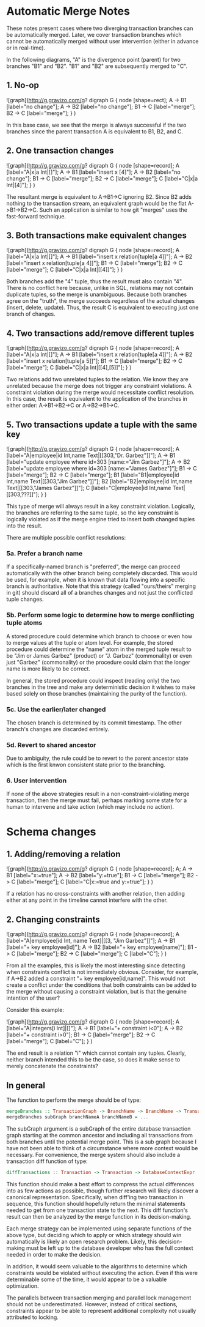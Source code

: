 # Automatic Merge Notes

These notes present cases where two diverging transaction branches can be automatically merged. Later, we cover transaction branches which cannot be automatically merged without user intervention (either in advance or in real-time).

In the following diagrams, "A" is the divergence point (parent) for two branches "B1" and "B2". "B1" and "B2" are subsequently merged to "C".

## 1. No-op

![graph](http://g.gravizo.com/g?
  digraph G {
  node [shape=rect];
  A -> B1 [label="no change"];
  A -> B2 [label="no change"];
  B1 -> C [label="merge"];
  B2 -> C [label="merge"];
  }
)

In this base case, we see that the merge is always successful if the two branches since the parent transaction A is equivalent to B1, B2, and C.

## 2. One transaction changes

![graph](http://g.gravizo.com/g?
digraph G {
node [shape=record];
A [label="A|x|a Int|[]"];
A -> B1 [label="insert x [4]"];
A -> B2 [label="no change"];
B1 -> C [label="merge"];
B2 -> C [label="merge"];
C [label="C|x|a Int|[4]"];
}
)

The resultant merge is equivalent to A->B1->C ignoring B2. Since B2 adds nothing to the transaction stream, an equivalent graph would be the flat A->B1->B2->C. Such an application is similar to how git "merges" uses the fast-forward technique.

## 3. Both transactions make equivalent changes

![graph](http://g.gravizo.com/g?
digraph G {
node [shape=record];
A [label="A|x|a Int|[]"];
A -> B1 [label="insert x relation[tuple[a 4]]"];
A -> B2 [label="insert x relation[tuple[a 4]]"];
B1 -> C [label="merge"];
B2 -> C [label="merge"];
C [label="C|x|a Int|[[4]]"];
}
)

Both branches add the "4" tuple, thus the result must also contain "4". There is no conflict here because, unlike in SQL, relations may not contain duplicate tuples, so the merge is unambiguous. Because both branches agree on the "truth", the merge succeeds regardless of the actual changes (insert, delete, update). Thus, the result C is equivalent to executing just one branch of changes.

## 4. Two transactions add/remove different tuples

![graph](http://g.gravizo.com/g?
  digraph G {
  node [shape=record];
  A [label="A|x|a Int|[]"];
  A -> B1 [label="insert x relation[tuple[a 4]]"];
  A -> B2 [label="insert x relation[tuple[a 5]]"];
  B1 -> C [label="merge"];
  B2 -> C [label="merge"];
  C [label="C|x|a Int|[[4],[5]]"];
  }
)

Two relations add two unrelated tuples to the relation. We know they are unrelated because the merge does not trigger any constraint violations. A constraint violation during the merge would necessitate conflict resolution. In this case, the result is equivalent to the application of the branches in either order: A->B1->B2->C or A->B2->B1->C.

## 5. Two transactions update a tuple with the same key

![graph](http://g.gravizo.com/g?
digraph G {
node [shape=record];
A [label="A|employee|id Int,name Text|[[303,\"Dr. Garbez\"]]"];
A -> B1 [label="update employee where id=303 [name:=\"Jim Garbez\"]"];
A -> B2 [label="update employee where id=303 [name:=\"James Garbez\"]"];
B1 -> C [label="merge"];
B2 -> C [label="merge"];
B1 [label="B1|employee|id Int,name Text|[[303,\"Jim Garbez\"]]"];
B2 [label="B2|employee|id Int,name Text|[[303,\"James Garbez\"]]"];
C [label="C|employee|id Int,name Text|[[303,???]]"];
}
)

This type of merge will always result in a key constraint violation. Logically, the branches are referring to the same tuple, so the key constraint is logically violated as if the merge engine tried to insert both changed tuples into the result.

There are multiple possible conflict resolutions:

### 5a. Prefer a branch name

If a specifically-named branch is "preferred", the merge can proceed automatically with the other branch being completely discarded. This would be used, for example, when it is known that data flowing into a specific branch is authoritative. Note that this strategy (called "ours/theirs" merging in git) should discard all of a branches changes and not just the conflicted tuple changes.

### 5b. Perform some logic to determine how to merge conflicting tuple atoms

A stored procedure could determine which branch to choose or even how to merge values at the tuple or atom level. For example, the stored procedure could determine the "name" atom in the merged tuple result to be "Jim or James Garbez" (product) or "J. Garbez" (commonality) or even just "Garbez" (commonality) or the procedure could claim that the longer name is more likely to be correct.

In general, the stored procedure could inspect (reading only) the two branches in the tree and make any deterministic decision it wishes to make based solely on those branches (maintaining the purity of the function).

### 5c. Use the earlier/later changed

The chosen branch is determined by its commit timestamp. The other branch's changes are discarded entirely.

### 5d. Revert to shared ancestor

Due to ambiguity, the rule could be to revert to the parent ancestor state which is the first knwon consistent state prior to the branching.

### 6. User intervention

If none of the above strategies result in a non-constraint-violating merge transaction, then the merge must fail, perhaps marking some state for a human to intervene and take action (which may include no action).

# Schema changes

## 1. Adding/removing a relation

![graph](http://g.gravizo.com/g?
digraph G {
node [shape=record];
A;
A -> B1 [label="x:=true"];
A -> B2 [label="y:=true"];
B1 -> C [label="merge"];
B2 -> C [label="merge"];
C [label="C|x:=true and y:=true"];
}
)

If a relation has no cross-constraints with another relation, then adding either at any point in the timeline cannot interfere with the other.

## 2. Changing constraints

![graph](http://g.gravizo.com/g?
digraph G {
node [shape=record];
A [label="A|employee[id Int, name Text]|[[3, \"Jim Garbez\"]]"];
A -> B1 [label="+ key employee[id]"];
A -> B2 [label="+ key employee[name]"];
B1 -> C [label="merge"];
B2 -> C [label="merge"];
C [label="C"];
}
)

From all the examples, this is likely the most interesting since detecting when constraints conflict is not immediately obvious. Consider, for example, if A->B2 added a constraint "+ key employee[id,name]". This would not create a conflict under the conditions that both constraints can be added to the merge without causing a constraint violation, but is that the genuine intention of the user?

Consider this example:

![graph](http://g.gravizo.com/g?
digraph G {
node [shape=record];
A [label="A|integers[i Int]|[]"];
A -> B1 [label="+ constraint i<0"];
A -> B2 [label="+ constraint i>0"];
B1 -> C [label="merge"];
B2 -> C [label="merge"];
C [label="C"];
}
)

The end result is a relation "i" which cannot contain any tuples. Clearly, neither branch intended this to be the case, so does it make sense to merely concatenate the constraints?

## In general

The function to perform the merge should be of type:

```haskell
mergeBranches :: TransactionGraph -> BranchName -> BranchName -> TransactionGraph
mergeBranches subGraph branchNameA branchNameB = ...
```

The subGraph argument is a subGraph of the entire database transaction graph starting at the common ancestor and including all transactions from both branches until the potential merge point. This is a sub graph because I have not been able to think of a circumstance where more context would be necessary. For convenience, the merge system should also include a transaction diff function of type:

```haskell
diffTransactions :: Transaction -> Transaction -> DatabaseContextExpr
```

This function should make a best effort to compress the actual differences into as few actions as possible, though further research will likely discover a canonical representation. Specifically, when diff'ing two transaction in sequence, this function should hopefully return the minimal statements needed to get from one transaction state to the next. This diff function's result can then be analyzed by the merge function in its decision-making.

Each merge strategy can be implemented using separate functions of the above type, but deciding which to apply or which strategy should win automatically is likely an open research problem. Likely, this decision-making must be left up to the database developer who has the full context needed in order to make the decision.

In addition, it would seem valuable to the algorithms to determine which constraints would be violated without executing the action. Even if this were determinable some of the time, it would appear to be a valuable optimization.

The parallels between transaction merging and parallel lock management should not be underestimated. However, instead of critical sections, constraints appear to be able to represent additional complexity not usually attributed to locking.
